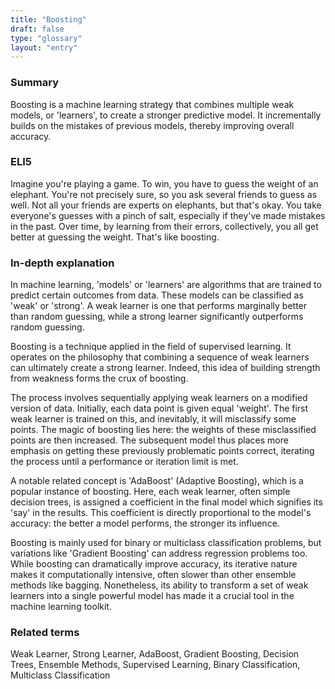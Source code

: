 ```yaml
---
title: "Boosting"
draft: false
type: "glossary"
layout: "entry"
---
```


### Summary
Boosting is a machine learning strategy that combines multiple weak models, or 'learners', to create a stronger predictive model. It incrementally builds on the mistakes of previous models, thereby improving overall accuracy.

### ELI5
Imagine you're playing a game. To win, you have to guess the weight of an elephant. You're not precisely sure, so you ask several friends to guess as well. Not all your friends are experts on elephants, but that's okay. You take everyone's guesses with a pinch of salt, especially if they've made mistakes in the past. Over time, by learning from their errors, collectively, you all get better at guessing the weight. That's like boosting. 

### In-depth explanation
In machine learning, 'models' or 'learners' are algorithms that are trained to predict certain outcomes from data. These models can be classified as 'weak' or 'strong'. A weak learner is one that performs marginally better than random guessing, while a strong learner significantly outperforms random guessing.

Boosting is a technique applied in the field of supervised learning. It operates on the philosophy that combining a sequence of weak learners can ultimately create a strong learner. Indeed, this idea of building strength from weakness forms the crux of boosting.

The process involves sequentially applying weak learners on a modified version of data. Initially, each data point is given equal 'weight'. The first weak learner is trained on this, and inevitably, it will misclassify some points. The magic of boosting lies here: the weights of these misclassified points are then increased. The subsequent model thus places more emphasis on getting these previously problematic points correct, iterating the process until a performance or iteration limit is met.

A notable related concept is 'AdaBoost' (Adaptive Boosting), which is a popular instance of boosting. Here, each weak learner, often simple decision trees, is assigned a coefficient in the final model which signifies its 'say' in the results. This coefficient is directly proportional to the model's accuracy: the better a model performs, the stronger its influence.

Boosting is mainly used for binary or multiclass classification problems, but variations like 'Gradient Boosting' can address regression problems too. While boosting can dramatically improve accuracy, its iterative nature makes it computationally intensive, often slower than other ensemble methods like bagging. Nonetheless, its ability to transform a set of weak learners into a single powerful model has made it a crucial tool in the machine learning toolkit.

### Related terms
Weak Learner, Strong Learner, AdaBoost, Gradient Boosting, Decision Trees, Ensemble Methods, Supervised Learning, Binary Classification, Multiclass Classification
